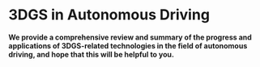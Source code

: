 # 3DGS in Autonomous Driving

**We provide a comprehensive review and summary of the progress and applications of 3DGS-related technologies in the field of autonomous driving, and hope that this will be helpful to you.**

